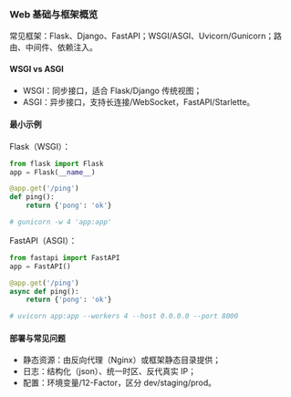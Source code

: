 ### Web 基础与框架概览

常见框架：Flask、Django、FastAPI；WSGI/ASGI、Uvicorn/Gunicorn；路由、中间件、依赖注入。

#### WSGI vs ASGI

- WSGI：同步接口，适合 Flask/Django 传统视图；
- ASGI：异步接口，支持长连接/WebSocket，FastAPI/Starlette。

#### 最小示例

Flask（WSGI）：

```py
from flask import Flask
app = Flask(__name__)

@app.get('/ping')
def ping():
    return {'pong': 'ok'}

# gunicorn -w 4 'app:app'
```

FastAPI（ASGI）：

```py
from fastapi import FastAPI
app = FastAPI()

@app.get('/ping')
async def ping():
    return {'pong': 'ok'}

# uvicorn app:app --workers 4 --host 0.0.0.0 --port 8000
```

#### 部署与常见问题

- 静态资源：由反向代理（Nginx）或框架静态目录提供；
- 日志：结构化（json）、统一时区、反代真实 IP；
- 配置：环境变量/12-Factor，区分 dev/staging/prod。
